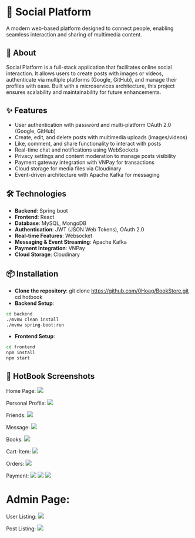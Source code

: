 # 📱 Social Platform  
A modern web-based platform designed to connect people, enabling seamless interaction and sharing of multimedia content.

## 🚀 About  
Social Platform is a full-stack application that facilitates online social interaction. It allows users to create posts with images or videos, authenticate via multiple platforms (Google, GitHub), and manage their profiles with ease. Built with a microservices architecture, this project ensures scalability and maintainability for future enhancements.

## ✨ Features  
- User authentication with password and multi-platform OAuth 2.0 (Google, GitHub)
- Create, edit, and delete posts with multimedia uploads (images/videos)  
- Like, comment, and share functionality to interact with posts  
- Real-time chat and notifications using WebSockets  
- Privacy settings and content moderation to manage posts visibility  
- Payment gateway integration with VNPay for transactions  
- Cloud storage for media files via Cloudinary  
- Event-driven architecture with Apache Kafka for messaging  


## 🛠️ Technologies  
- **Backend**: Spring boot  
- **Frontend**: React
- **Database**: MySQL, MongoDB  
- **Authentication**: JWT (JSON Web Tokens), OAuth 2.0
- **Real-time Features**: Websocket
- **Messaging & Event Streaming**: Apache Kafka
- **Payment Integration**: VNPay
- **Cloud Storage**: Cloudinary

## 📦 Installation
- **Clone the repository**:
git clone https://github.com/0Hoag/BookStore.git
cd hotbook
- **Backend Setup**:
```bash
cd backend
./mvnw clean install
./mvnw spring-boot:run
```
- **Frontend Setup**:
```bash
cd frontend
npm install
npm start
```
## 📸 HotBook Screenshots <br>
Home Page:
<img src="https://res.cloudinary.com/ddclol9ih/image/upload/v1737434601/hfufdlgtwrgo5j3dejfh.png"/>

Personal Profile:
<img src="https://res.cloudinary.com/ddclol9ih/image/upload/v1737434603/xwk1uaarv5mdyl5snabs.png"/>

Friends:
<img src="https://res.cloudinary.com/ddclol9ih/image/upload/v1737434599/trpp9ff99auyvezzi7k9.png"/>

Message:
<img src="https://res.cloudinary.com/ddclol9ih/image/upload/v1737434598/mnj6nltqp7wpxaa8gukk.png"/>

Books:
<img src="https://res.cloudinary.com/ddclol9ih/image/upload/v1737434599/o6zuavp10fhklstdl02r.png"/>

Cart-Item:
<img src="https://res.cloudinary.com/ddclol9ih/image/upload/v1737434598/z3fiumvhqjvwbu9d9sxb.png"/>

Orders:
<img src="https://res.cloudinary.com/ddclol9ih/image/upload/v1737434598/qu4wfnihs9xlnlf6f73m.png"/>

Payment:
<img src="https://res.cloudinary.com/ddclol9ih/image/upload/v1737434600/thqzevhhuezpxweifnnx.png"/>
<img src="https://res.cloudinary.com/ddclol9ih/image/upload/v1737434600/u39huoyotkrvcysioukl.png"/>
<img src="https://res.cloudinary.com/ddclol9ih/image/upload/v1737434599/eocsxxjjhn7fpjtmnqel.png"/>

# Admin Page: <br>
User Listing:
<img src="https://res.cloudinary.com/ddclol9ih/image/upload/v1737434598/eos9qdetmdnsjar0o84i.png"/>

Post Listing:
<img src="https://res.cloudinary.com/ddclol9ih/image/upload/v1737434601/z8oeritu8nbnp1vqwnwc.png"/>
